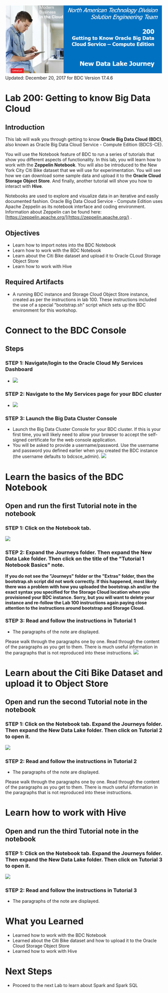 ![](images/200/200.JPG)  
Updated: December 20, 2017 for BDC Version 17.4.6

# Lab 200: Getting to know Big Data Cloud

## Introduction

This lab will walk you through getting to know **Oracle Big Data Cloud (BDC)**, also known as Oracle Big Data Cloud Service - Compute Edition (BDCS-CE).  

You will use the Notebook feature of BDC to run a series of tutorials that show you different aspects of functionality.  In this lab, you will learn how to work with the **Zeppelin Notebook**.  You will also be introduced to the New York City Citi Bike dataset that we will use for experimentation.  You will see how we can download some sample data and upload it to the **Oracle Cloud Storage Object Store**.  And finally, another tutorial will show you how to interact with **Hive**.   

Notebooks are used to explore and visualize data in an iterative and easily documented fashion. Oracle Big Data Cloud Service - Compute Edition uses Apache Zeppelin as its notebook interface and coding environment.  Information about Zeppelin can be found here: [https://zeppelin.apache.org/](https://zeppelin.apache.org/) .  


## Objectives

- Learn how to import notes into the BDC Notebook
- Learn how to work with the BDC Notebook
- Learn about the Citi Bike dataset and upload it to Oracle CLoud Storage Object Store
- Learn how to work with Hive

## Required Artifacts

- A running BDC instance and Storage Cloud Object Store instance, created as per the instructions in lab 100.  These instructions included the use of a special "bootstrap.sh" script which sets up the BDC environment for this workshop.

# Connect to the BDC Console

## Steps

### **STEP 1**: Navigate/login to the Oracle Cloud My Services Dashboard  

- ![](images/300/snap0011988.jpg) 

### **STEP 2**: Navigate to the My Services page for your BDC cluster

- ![](images/300/snap0011989.jpg)  

### **STEP 3**: Launch the Big Data Cluster Console

- Launch the Big Data Cluster Console for your BDC cluster.  If this is your first time, you will likely need to allow your browser to accept the self-signed certificate for the web console application.
- You will be asked to provide a username/password.  Use the username and password you defined earlier when you created the BDC instance (the username defaults to bdcsce_admin). 
  ![](images/300/firstLogin.gif)

# Learn the basics of the BDC Notebook

## Open and run the first Tutorial note in the notebook

### **STEP 1**: Click on the Notebook tab.

![](images/200/snap0012200.jpg) 


### **STEP 2**: Expand the Journeys folder.  Then expand the New Data Lake folder.  Then click on the title of the "Tutorial 1 Notebook Basics" note.

**If you do not see the "Journeys" folder or the "Extras" folder, then the bootstrap.sh script did not work correctly.  If this happened, most likely there was a problem with how you uploaded the bootstrap.sh and/or the exact syntax you specified for the Storage Cloud location when you provisioned your BDC instance.  Sorry, but you will want to delete your instance and re-follow the Lab 100 instructions again paying close attention to the instructions around bootstrap and Storage Cloud.**





### **STEP 3**: Read and follow the instructions in Tutorial 1

- The paragraphs of the note are displayed. 

Please walk through the paragraphs one by one. Read through the content of the paragraphs as you get to them. There is much useful information in the paragraphs that is not reproduced into these instructions.
![](images/200/snap0012202.jpg) 




# Learn about the Citi Bike Dataset and upload it to Object Store

## Open and run the second Tutorial note in the notebook

### **STEP 1**: Click on the Notebook tab. Expand the Journeys folder.  Then expand the New Data Lake folder. Then click on Tutorial 2 to open it. 

![](images/200/snap0012195.jpg) 

### **STEP 2**: Read and follow the instructions in Tutorial 2

- The paragraphs of the note are displayed. 

Please walk through the paragraphs one by one. Read through the content of the paragraphs as you get to them. There is much useful information in the paragraphs that is not reproduced into these instructions.




# Learn how to work with Hive

## Open and run the third Tutorial note in the notebook

### **STEP 1**: Click on the Notebook tab. Expand the Journeys folder.  Then expand the New Data Lake folder. Then click on Tutorial 3 to open it. 

![](images/200/snap0012196.jpg) 

### **STEP 2**: Read and follow the instructions in Tutorial 3

- The paragraphs of the note are displayed. 



# What you Learned

- Learned how to work with the BDC Notebook
- Learned about the Citi Bike dataset and how to upload it to the Oracle Cloud Storage Object Store
- Learned how to work with Hive


# Next Steps

- Proceed to the next Lab to learn about Spark and Spark SQL
